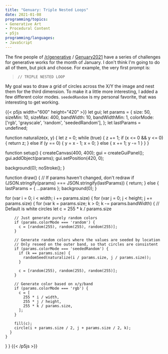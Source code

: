 ```yaml
---
title: "Genuary: Triple Nested Loops"
date: 2021-01-08
programming/topics:
- Generative Art
- Procedural Content
- p5js
programming/languages:
- JavaScript
---
```

The fine people of [/r/generative](https://old.reddit.com/r/generative/) / [Genuary2021](https://genuary2021.github.io/) have a series of challenges for generative works for the month of January. I don't think I'm going to do all of them, but pick and choose. For example, the very first prompt is:

> `// TRIPLE NESTED LOOP`

My goal was to draw a grid of circles across the X/Y the image and nest them for the third dimension. To make it a little more interesting, I added a few different color modes. `seededRandom` is my personal favorite, that was interesting to get working. 

<!--more-->

{{< p5js width="600" height="420" >}}
let gui;
let params = {
  size: 50,
  sizeMin: 10,
  sizeMax: 400,
  bandWidth: 10,
  bandWidthMin: 1,
  colorMode: ['rgb', 'grayscale', 'random', 'seededRandom'],
};
let lastParams = undefined;

function naturalize(x, y) {
  let z = 0;
  while (true) {
    z += 1;
    if (x <= 0 && y <= 0) {
      return z;
    } else if (y == 0) {
      y = x - 1;
      x = 0;
    } else {
      x += 1;
      y -= 1
    }
  }
}

function setup() {
  createCanvas(400, 400);
  gui = createGuiPanel();
  gui.addObject(params);
  gui.setPosition(420, 0);

  background(0);
  noStroke();
}

function draw() {
  // If params haven't changed, don't redraw
  if (JSON.stringify(params) === JSON.stringify(lastParams)) {
    return;
  } else {
    lastParams = {
      ...params
    };
    background(0);
  }

  for (var i = 0; i < width; i += params.size) {
    for (var j = 0; j < height; j += params.size) {
      for (var k = params.size; k > 0; k -= params.bandWidth) {
        // Default is white circles
        let c = 255 * k / params.size
        
        // Just generate purely random colors
        if (params.colorMode === 'random') {
          c = [random(255), random(255), random(255)];
        } 
        
        // Generate random colors where the values are seeded by location
        // Only reseed on the outer band, so that circles are consistent
        if (params.colorMode === 'seededRandom') {
          if (k == params.size) {
            randomSeed(naturalize(i / params.size, j / params.size));
          }
          
          c = [random(255), random(255), random(255)];
        }
        
        // Generate color based on x/y/band 
        if (params.colorMode === 'rgb') {
          c = [
            255 * i / width,
            255 * j / height,
            255 * k / params.size,
          ];
        } 

        fill(c);
        circle(i + params.size / 2, j + params.size / 2, k);
      }
    }
  }
}
{{< /p5js >}}


[^pictogenesis]: I'll get back to this, I promised! 